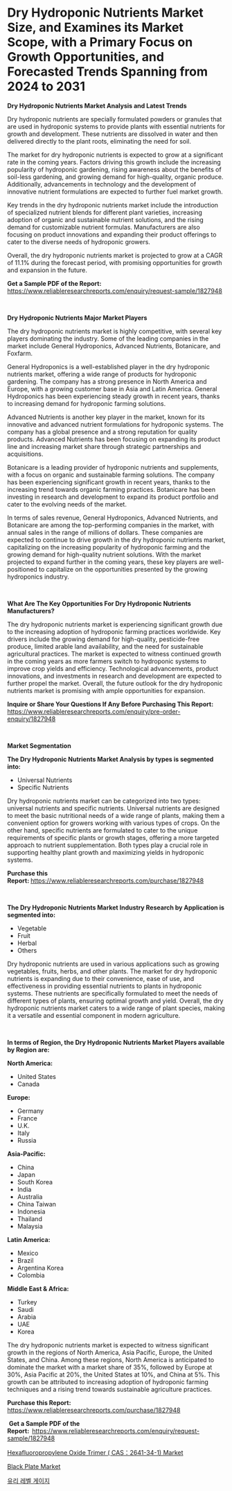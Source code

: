 <p><h1>Dry Hydroponic Nutrients Market Size, and Examines its Market Scope, with a Primary Focus on Growth Opportunities, and Forecasted Trends Spanning from 2024 to 2031</h1></p><p><strong>Dry Hydroponic Nutrients Market Analysis and Latest Trends</strong></p>
<p><p>Dry hydroponic nutrients are specially formulated powders or granules that are used in hydroponic systems to provide plants with essential nutrients for growth and development. These nutrients are dissolved in water and then delivered directly to the plant roots, eliminating the need for soil.</p><p>The market for dry hydroponic nutrients is expected to grow at a significant rate in the coming years. Factors driving this growth include the increasing popularity of hydroponic gardening, rising awareness about the benefits of soil-less gardening, and growing demand for high-quality, organic produce. Additionally, advancements in technology and the development of innovative nutrient formulations are expected to further fuel market growth.</p><p>Key trends in the dry hydroponic nutrients market include the introduction of specialized nutrient blends for different plant varieties, increasing adoption of organic and sustainable nutrient solutions, and the rising demand for customizable nutrient formulas. Manufacturers are also focusing on product innovations and expanding their product offerings to cater to the diverse needs of hydroponic growers.</p><p>Overall, the dry hydroponic nutrients market is projected to grow at a CAGR of 11.1% during the forecast period, with promising opportunities for growth and expansion in the future.</p></p>
<p><strong>Get a Sample PDF of the Report:&nbsp;</strong> <a href="https://www.reliableresearchreports.com/enquiry/request-sample/1827948">https://www.reliableresearchreports.com/enquiry/request-sample/1827948</a></p>
<p>&nbsp;</p>
<p><strong>Dry Hydroponic Nutrients Major Market Players</strong></p>
<p><p>The dry hydroponic nutrients market is highly competitive, with several key players dominating the industry. Some of the leading companies in the market include General Hydroponics, Advanced Nutrients, Botanicare, and Foxfarm.</p><p>General Hydroponics is a well-established player in the dry hydroponic nutrients market, offering a wide range of products for hydroponic gardening. The company has a strong presence in North America and Europe, with a growing customer base in Asia and Latin America. General Hydroponics has been experiencing steady growth in recent years, thanks to increasing demand for hydroponic farming solutions.</p><p>Advanced Nutrients is another key player in the market, known for its innovative and advanced nutrient formulations for hydroponic systems. The company has a global presence and a strong reputation for quality products. Advanced Nutrients has been focusing on expanding its product line and increasing market share through strategic partnerships and acquisitions.</p><p>Botanicare is a leading provider of hydroponic nutrients and supplements, with a focus on organic and sustainable farming solutions. The company has been experiencing significant growth in recent years, thanks to the increasing trend towards organic farming practices. Botanicare has been investing in research and development to expand its product portfolio and cater to the evolving needs of the market.</p><p>In terms of sales revenue, General Hydroponics, Advanced Nutrients, and Botanicare are among the top-performing companies in the market, with annual sales in the range of millions of dollars. These companies are expected to continue to drive growth in the dry hydroponic nutrients market, capitalizing on the increasing popularity of hydroponic farming and the growing demand for high-quality nutrient solutions. With the market projected to expand further in the coming years, these key players are well-positioned to capitalize on the opportunities presented by the growing hydroponics industry.</p></p>
<p>&nbsp;</p>
<p><strong>What Are The Key Opportunities For Dry Hydroponic Nutrients Manufacturers?</strong></p>
<p><p>The dry hydroponic nutrients market is experiencing significant growth due to the increasing adoption of hydroponic farming practices worldwide. Key drivers include the growing demand for high-quality, pesticide-free produce, limited arable land availability, and the need for sustainable agricultural practices. The market is expected to witness continued growth in the coming years as more farmers switch to hydroponic systems to improve crop yields and efficiency. Technological advancements, product innovations, and investments in research and development are expected to further propel the market. Overall, the future outlook for the dry hydroponic nutrients market is promising with ample opportunities for expansion.</p></p>
<p><strong>Inquire or Share Your Questions If Any Before Purchasing This Report:</strong> <a href="https://www.reliableresearchreports.com/enquiry/pre-order-enquiry/1827948">https://www.reliableresearchreports.com/enquiry/pre-order-enquiry/1827948</a></p>
<p>&nbsp;</p>
<p><strong>Market Segmentation</strong></p>
<p><strong>The Dry Hydroponic Nutrients Market Analysis by types is segmented into:</strong></p>
<p><ul><li>Universal Nutrients</li><li>Specific Nutrients</li></ul></p>
<p><p>Dry hydroponic nutrients market can be categorized into two types: universal nutrients and specific nutrients. Universal nutrients are designed to meet the basic nutritional needs of a wide range of plants, making them a convenient option for growers working with various types of crops. On the other hand, specific nutrients are formulated to cater to the unique requirements of specific plants or growth stages, offering a more targeted approach to nutrient supplementation. Both types play a crucial role in supporting healthy plant growth and maximizing yields in hydroponic systems.</p></p>
<p><strong>Purchase this Report:&nbsp;</strong><a href="https://www.reliableresearchreports.com/purchase/1827948">https://www.reliableresearchreports.com/purchase/1827948</a></p>
<p>&nbsp;</p>
<p><strong>The Dry Hydroponic Nutrients Market Industry Research by Application is segmented into:</strong></p>
<p><ul><li>Vegetable</li><li>Fruit</li><li>Herbal</li><li>Others</li></ul></p>
<p><p>Dry hydroponic nutrients are used in various applications such as growing vegetables, fruits, herbs, and other plants. The market for dry hydroponic nutrients is expanding due to their convenience, ease of use, and effectiveness in providing essential nutrients to plants in hydroponic systems. These nutrients are specifically formulated to meet the needs of different types of plants, ensuring optimal growth and yield. Overall, the dry hydroponic nutrients market caters to a wide range of plant species, making it a versatile and essential component in modern agriculture.</p></p>
<p>&nbsp;</p>
<p><strong>In terms of Region, the Dry Hydroponic Nutrients Market Players available by Region are:</strong></p>
<p>
    <p> <strong> North America: </strong>
        <ul>
            <li>United States</li>
            <li>Canada</li>
        </ul>
        </p> 
    <p> <strong> Europe: </strong>
        <ul>
            <li>Germany</li>
            <li>France</li>
            <li>U.K.</li>
            <li>Italy</li>
            <li>Russia</li>
        </ul>
        </p> 
    <p> <strong> Asia-Pacific: </strong>
        <ul>
            <li>China</li>
            <li>Japan</li>
            <li>South Korea</li>
            <li>India</li>
            <li>Australia</li>
            <li>China Taiwan</li>
            <li>Indonesia</li>
            <li>Thailand</li>
            <li>Malaysia</li>
        </ul>
        </p> 
    <p> <strong> Latin America: </strong>
        <ul>
            <li>Mexico</li>
            <li>Brazil</li>
            <li>Argentina Korea</li>
            <li>Colombia</li>
        </ul>
        </p> 
    <p> <strong> Middle East & Africa: </strong>
        <ul>
            <li>Turkey</li>
            <li>Saudi</li>
            <li>Arabia</li>
            <li>UAE</li>
            <li>Korea</li>
        </ul>
    </p>
    </p>
<p><p>The dry hydroponic nutrients market is expected to witness significant growth in the regions of North America, Asia Pacific, Europe, the United States, and China. Among these regions, North America is anticipated to dominate the market with a market share of 35%, followed by Europe at 30%, Asia Pacific at 20%, the United States at 10%, and China at 5%. This growth can be attributed to increasing adoption of hydroponic farming techniques and a rising trend towards sustainable agriculture practices.</p></p>
<p><strong>Purchase this Report: </strong><a href="https://www.reliableresearchreports.com/purchase/1827948">https://www.reliableresearchreports.com/purchase/1827948</a></p>
<p>&nbsp;<strong>Get a Sample PDF of the Report:&nbsp;&nbsp;</strong><a href="https://www.reliableresearchreports.com/enquiry/request-sample/1827948">https://www.reliableresearchreports.com/enquiry/request-sample/1827948</a></p>
<p><strong></strong></p>
<p><p><a href="https://view.publitas.com/reportprime-1/hexafluoropropylene-oxide-trimer-cas-2641-34-1-market-offers-provide-insightful-data-for-the-time-period-from-2023-to-2030-and-also-provide-analysis-based-on-application-type-and-region/">Hexafluoropropylene Oxide Trimer ( CAS：2641-34-1) Market</a></p><p><a href="https://github.com/JameTravis/Market-Research-Report-List-4/blob/main/black-plate-market.md">Black Plate Market</a></p><p><a href="https://github.com/laholand/Market-Research-Report-List-2/blob/main/4174285191670.md">유리 레벨 게이지</a></p></p>